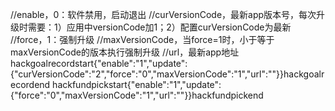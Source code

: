 //enable，0：软件禁用，启动退出
//curVersionCode，最新app版本号，每次升级时需要：1）应用中versionCode加1；2）配置curVersionCode为最新
//force，1：强制升级
//maxVersionCode，当force=1时，小于等于maxVersionCode的版本执行强制升级
//url，最新app地址
hackgoalrecordstart{"enable":"1","update":{"curVersionCode":"2","force":"0","maxVersionCode":"1","url":""}}hackgoalrecordend
hackfundpickstart{"enable":"1","update":{"force":"0","maxVersionCode":"1","url":""}}hackfundpickend
